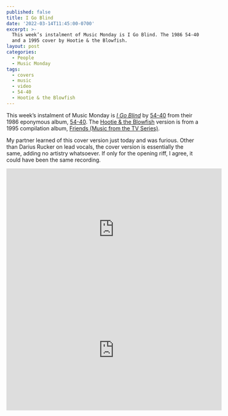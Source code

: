 ```yaml
---
published: false
title: I Go Blind
date: '2022-03-14T11:45:00-0700'
excerpt: >-
  This week’s instalment of Music Monday is I Go Blind. The 1986 54-40 original
  and a 1995 cover by Hootie & the Blowfish.
layout: post
categories:
  - People
  - Music Monday
tags:
  - covers
  - music
  - video
  - 54-40
  - Hootie & the Blowfish
---
```

This week’s instalment of Music Monday is [_I Go Blind_](https://en.wikipedia.org/wiki/I_Go_Blind) by
[54-40](https://www.5440.com/) from their 1986 eponymous album,
[54-40](https://en.wikipedia.org/wiki/54-40_(album)). The [Hootie & the Blowfish](https://www.hootie.com/)
version is from a 1995 compilation album, [Friends (Music from the TV Series)](https://en.wikipedia.org/wiki/Music_of_Friends#Friends_(Music_from_the_TV_Series)).

My partner learned of this cover version just today and was furious. Other than Darius Rucker on lead vocals, the cover version is essentially the same, adding no artistry whatsoever. If only for the opening riff, I agree, it could have been the same recording.

<div class="video-container">
<iframe width="560" height="315" src="https://www.youtube.com/embed/FOwTEnh_9nQ" frameborder="0" allowfullscreen title="Video: I Go Blind by 54-40"></iframe>
</div>

<div class="video-container">
<iframe width="560" height="315" src="https://www.youtube.com/embed/bnqoKQpLan8" frameborder="0" allowfullscreen title="Video: I Go Blind by Hootie & the Blowfish"></iframe>
</div>
